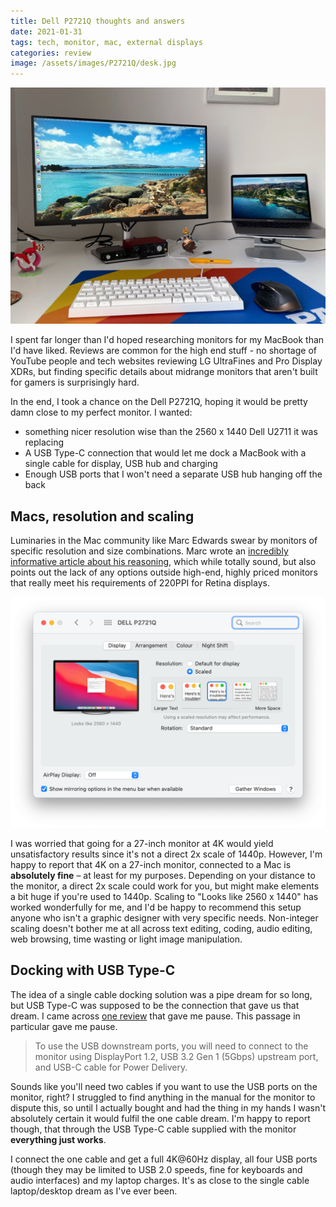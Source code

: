 ```yaml
---
title: Dell P2721Q thoughts and answers
date: 2021-01-31
tags: tech, monitor, mac, external displays
categories: review
image: /assets/images/P2721Q/desk.jpg
---
```

![Dell P2721Q on a desk](/assets/images/P2721Q/desk.jpg)

I spent far longer than I'd hoped researching monitors for my MacBook than I'd have liked. Reviews are common for the high end stuff - no shortage of YouTube people and tech websites reviewing LG UltraFines and Pro Display XDRs, but finding specific details about midrange monitors that aren't built for gamers is surprisingly hard.

<!--more-->

In the end, I took a chance on the Dell P2721Q, hoping it would be pretty damn close to my perfect monitor. I wanted: 

- something nicer resolution wise than the 2560 x 1440 Dell U2711 it was replacing
- A USB Type-C connection that would let me dock a MacBook with a single cable for display, USB hub and charging
- Enough USB ports that I won't need a separate USB hub hanging off the back

## Macs, resolution and scaling
Luminaries in the Mac community like Marc Edwards swear by monitors of specific resolution and size combinations. Marc wrote an [incredibly informative article about his reasoning](https://bjango.com/articles/macexternaldisplays/), which while totally sound, but also points out the lack of any options outside high-end, highly priced monitors that really meet his requirements of 220PPI for Retina displays.

![Display settings](/assets/images/P2721Q/displaysettings.png)

I was worried that going for a 27-inch monitor at 4K would yield unsatisfactory results since it's not a direct 2x scale of 1440p. However, I'm happy to report that 4K on a 27-inch monitor, connected to a Mac is **absolutely fine** – at least for my purposes. Depending on your distance to the monitor, a direct 2x scale could work for you, but might make elements a bit huge if you're used to 1440p. Scaling to "Looks like 2560 x 1440" has worked wonderfully for me, and I'd be happy to recommend this setup anyone who isn't a graphic designer with very specific needs. Non-integer scaling doesn't bother me at all across text editing, coding, audio editing, web browsing, time wasting or light image manipulation.

## Docking with USB Type-C
The idea of a single cable docking solution was a pipe dream for so long, but USB Type-C was supposed to be the connection that gave us that dream. I came across [one review](https://www.techwalls.com/dell-p2721q-27-inch-4k-monitor-review/) that gave me pause. This passage in particular gave me pause.
 
> To use the USB downstream ports, you will need to connect to the monitor using DisplayPort 1.2, USB 3.2 Gen 1 (5Gbps) upstream port, and USB-C cable for Power Delivery.

Sounds like you'll need two cables if you want to use the USB ports on the monitor, right? I struggled to find anything in the manual for the monitor to dispute this, so until I actually bought and had the thing in my hands I wasn't absolutely certain it would fulfil the one cable dream. I'm happy to report though, that through the USB Type-C cable supplied with the monitor **everything just works**. 

I connect the one cable and get a full 4K@60Hz display, all four USB ports (though they may be limited to USB 2.0 speeds, fine for keyboards and audio interfaces) and my laptop charges. It's as close to the single cable laptop/desktop dream as I've ever been.